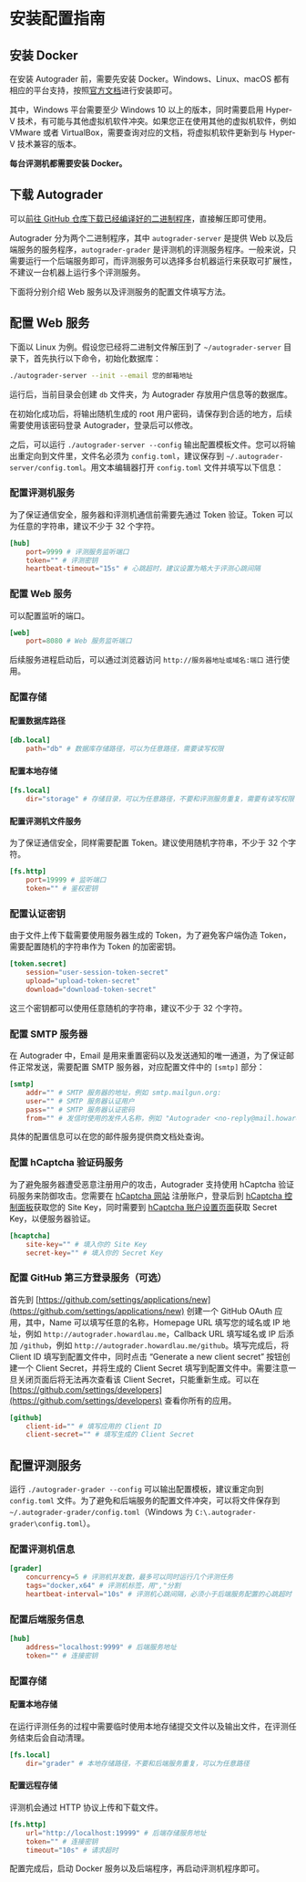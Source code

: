 # 安装配置指南

## 安装 Docker

在安装 Autograder 前，需要先安装 Docker。Windows、Linux、macOS 都有相应的平台支持，按照[官方文档](https://docs.docker.com/engine/install/#supported-platforms)进行安装即可。

其中，Windows 平台需要至少 Windows 10 以上的版本，同时需要启用 Hyper-V 技术，有可能与其他虚拟机软件冲突。如果您正在使用其他的虚拟机软件，例如 VMware 或者 VirtualBox，需要查询对应的文档，将虚拟机软件更新到与 Hyper-V 技术兼容的版本。

**每台评测机都需要安装 Docker。**

## 下载 Autograder

可以[前往 GitHub 仓库下载已经编译好的二进制程序](https://github.com/howardlau1999/autograder-server/releases/)，直接解压即可使用。

Autograder 分为两个二进制程序，其中 `autograder-server` 是提供 Web 以及后端服务的服务程序，`autograder-grader` 是评测机的评测服务程序。一般来说，只需要运行一个后端服务即可，而评测服务可以选择多台机器运行来获取可扩展性，不建议一台机器上运行多个评测服务。

下面将分别介绍 Web 服务以及评测服务的配置文件填写方法。

## 配置 Web 服务 

下面以 Linux 为例。假设您已经将二进制文件解压到了 `~/autograder-server` 目录下，首先执行以下命令，初始化数据库：

```bash
./autograder-server --init --email 您的邮箱地址
```

运行后，当前目录会创建 `db` 文件夹，为 Autograder 存放用户信息等的数据库。

在初始化成功后，将输出随机生成的 root 用户密码，请保存到合适的地方，后续需要使用该密码登录 Autograder，登录后可以修改。

之后，可以运行 `./autograder-server --config` 输出配置模板文件。您可以将输出重定向到文件里，文件名必须为 `config.toml`，建议保存到 `~/.autograder-server/config.toml`。用文本编辑器打开 `config.toml` 文件并填写以下信息：

### 配置评测机服务

为了保证通信安全，服务器和评测机通信前需要先通过 Token 验证。Token 可以为任意的字符串，建议不少于 32 个字符。

```toml
[hub]
	port=9999 # 评测服务监听端口
	token="" # 评测密钥
    heartbeat-timeout="15s" # 心跳超时，建议设置为略大于评测心跳间隔
```

### 配置 Web 服务

可以配置监听的端口。

```toml
[web]
	port=8080 # Web 服务监听端口
```

后续服务进程启动后，可以通过浏览器访问 `http://服务器地址或域名:端口` 进行使用。

### 配置存储

#### 配置数据库路径

```toml
[db.local]
    path="db" # 数据库存储路径，可以为任意路径，需要读写权限
```

#### 配置本地存储

```toml
[fs.local]
	dir="storage" # 存储目录，可以为任意路径，不要和评测服务重复，需要有读写权限
```

#### 配置评测机文件服务

为了保证通信安全，同样需要配置 Token。建议使用随机字符串，不少于 32 个字符。

```toml
[fs.http]
	port=19999 # 监听端口
	token="" # 鉴权密钥
```

### 配置认证密钥

由于文件上传下载需要使用服务器生成的 Token，为了避免客户端伪造 Token，需要配置随机的字符串作为 Token 的加密密钥。

```toml
[token.secret]
	session="user-session-token-secret"
	upload="upload-token-secret"
	download="download-token-secret"
```

这三个密钥都可以使用任意随机的字符串，建议不少于 32 个字符。

### 配置 SMTP 服务器

在 Autograder 中，Email 是用来重置密码以及发送通知的唯一通道，为了保证邮件正常发送，需要配置 SMTP 服务器，对应配置文件中的 `[smtp]` 部分：

```toml
[smtp]
    addr="" # SMTP 服务器的地址，例如 smtp.mailgun.org:
    user="" # SMTP 服务器认证用户
    pass="" # SMTP 服务器认证密码
    from="" # 发信时使用的发件人名称，例如 "Autograder <no-reply@mail.howardlau.me>"
```

具体的配置信息可以在您的邮件服务提供商文档处查询。

### 配置 hCaptcha 验证码服务

为了避免服务器遭受恶意注册用户的攻击，Autograder 支持使用 hCaptcha 验证码服务来防御攻击。您需要在 [hCaptcha 网站](https://dashboard.hcaptcha.com/login) 注册账户，登录后到 [hCaptcha 控制面板](https://dashboard.hcaptcha.com/sites?page=1)获取您的 Site Key，同时需要到 [hCaptcha 账户设置页面](https://dashboard.hcaptcha.com/settings)获取 Secret Key，以便服务器验证。

```toml
[hcaptcha]
    site-key="" # 填入你的 Site Key
    secret-key="" # 填入你的 Secret Key
```

### 配置 GitHub 第三方登录服务（可选）

首先到 [https://github.com/settings/applications/new](https://github.com/settings/applications/new) 创建一个 GitHub OAuth 应用，其中，Name 可以填写任意的名称，Homepage URL 填写您的域名或 IP 地址，例如 `http://autograder.howardlau.me`，Callback URL 填写域名或 IP 后添加 `/github`，例如 `http://autograder.howardlau.me/github`。填写完成后，将 Client ID 填写到配置文件中，同时点击 “Generate a new client secret” 按钮创建一个 Client Secret，并将生成的 Client Secret 填写到配置文件中。需要注意一旦关闭页面后将无法再次查看该 Client Secret，只能重新生成。可以在 [https://github.com/settings/developers](https://github.com/settings/developers) 查看你所有的应用。

```toml
[github]
    client-id="" # 填写应用的 Client ID
    client-secret="" # 填写生成的 Client Secret
```

## 配置评测服务

运行 `./autograder-grader --config` 可以输出配置模板，建议重定向到 `config.toml` 文件。为了避免和后端服务的配置文件冲突，可以将文件保存到 `~/.autograder-grader/config.toml`（Windows 为 `C:\.autograder-grader\config.toml`）。

### 配置评测机信息

```toml
[grader]
	concurrency=5 # 评测机并发数，最多可以同时运行几个评测任务
	tags="docker,x64" # 评测机标签，用","分割
	heartbeat-interval="10s" # 评测机心跳间隔，必须小于后端服务配置的心跳超时
```

### 配置后端服务信息

```toml
[hub]
	address="localhost:9999" # 后端服务地址
	token="" # 连接密钥
```

### 配置存储

#### 配置本地存储

在运行评测任务的过程中需要临时使用本地存储提交文件以及输出文件，在评测任务结束后会自动清理。

```toml
[fs.local]
	dir="grader" # 本地存储路径，不要和后端服务重复，可以为任意路径
```

#### 配置远程存储

评测机会通过 HTTP 协议上传和下载文件。

```toml
[fs.http]
	url="http://localhost:19999" # 后端存储服务地址
	token="" # 连接密钥
	timeout="10s" # 请求超时
```

配置完成后，启动 Docker 服务以及后端程序，再启动评测机程序即可。
